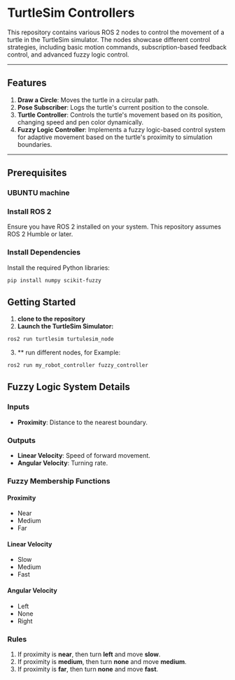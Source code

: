# TurtleSim Controllers

This repository contains various ROS 2 nodes to control the movement of a turtle in the TurtleSim simulator. The nodes showcase different control strategies, including basic motion commands, subscription-based feedback control, and advanced fuzzy logic control.

---

## Features

1. **Draw a Circle**: Moves the turtle in a circular path.
2. **Pose Subscriber**: Logs the turtle's current position to the console.
3. **Turtle Controller**: Controls the turtle's movement based on its position, changing speed and pen color dynamically.
4. **Fuzzy Logic Controller**: Implements a fuzzy logic-based control system for adaptive movement based on the turtle's proximity to simulation boundaries.

---

## Prerequisites
### UBUNTU machine

### Install ROS 2
Ensure you have ROS 2 installed on your system. This repository assumes ROS 2 Humble or later.

### Install Dependencies
Install the required Python libraries:
```bash
pip install numpy scikit-fuzzy

```
## Getting Started
1. **clone to the repository**
2. **Launch the TurtleSim Simulator:**
```bash
ros2 run turtlesim turtulesim_node

```
3. ** run different nodes, for Example:
```bash
ros2 run my_robot_controller fuzzy_controller

```

## Fuzzy Logic System Details

### Inputs
- **Proximity**: Distance to the nearest boundary.

### Outputs
- **Linear Velocity**: Speed of forward movement.
- **Angular Velocity**: Turning rate.

### Fuzzy Membership Functions

#### Proximity
- Near
- Medium
- Far

#### Linear Velocity
- Slow
- Medium
- Fast

#### Angular Velocity
- Left
- None
- Right

### Rules
1. If proximity is **near**, then turn **left** and move **slow**.
2. If proximity is **medium**, then turn **none** and move **medium**.
3. If proximity is **far**, then turn **none** and move **fast**.


